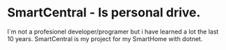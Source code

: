 # SmartCentral - Is personal drive. 

I´m not a profesionel developer/programer but i have learned a lot the last 10 years. SmartCentral is my project for my SmartHome with dotnet.

